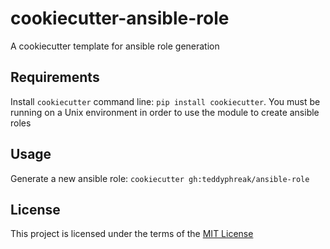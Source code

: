 cookiecutter-ansible-role
=========================

A cookiecutter template for ansible role generation

Requirements
------------
Install `cookiecutter` command line: `pip install cookiecutter`. You must be running on a Unix environment in order to use the module to create ansible roles

Usage
-----
Generate a new ansible role: `cookiecutter gh:teddyphreak/ansible-role`

License
-------
This project is licensed under the terms of the [MIT License](/LICENSE)
